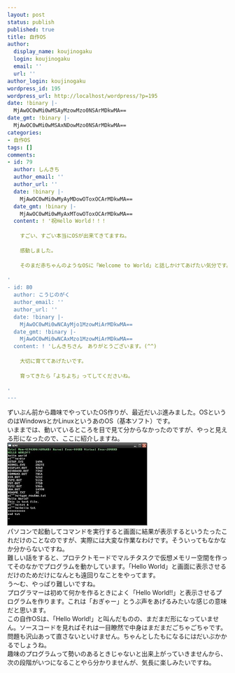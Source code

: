 ```yaml
---
layout: post
status: publish
published: true
title: 自作OS
author:
  display_name: koujinogaku
  login: koujinogaku
  email: ''
  url: ''
author_login: koujinogaku
wordpress_id: 195
wordpress_url: http://localhost/wordpress/?p=195
date: !binary |-
  MjAwOC0wMi0wMSAyMzowMzo0NSArMDkwMA==
date_gmt: !binary |-
  MjAwOC0wMi0wMSAxNDowMzo0NSArMDkwMA==
categories:
- 自作OS
tags: []
comments:
- id: 79
  author: しんきち
  author_email: ''
  author_url: ''
  date: !binary |-
    MjAwOC0wMi0wMyAyMDowOToxOCArMDkwMA==
  date_gmt: !binary |-
    MjAwOC0wMi0wMyAxMTowOToxOCArMDkwMA==
  content: ! '祝Hello World！！！

    すごい、すごい本当にOSが出来てきてますね。

    感動しました。

    そのまだ赤ちゃんのようなOSに「Welcome to World」と話しかけてあげたい気分です。

'
- id: 80
  author: こうじのがく
  author_email: ''
  author_url: ''
  date: !binary |-
    MjAwOC0wMi0wNCAyMjo1MzowMiArMDkwMA==
  date_gmt: !binary |-
    MjAwOC0wMi0wNCAxMzo1MzowMiArMDkwMA==
  content: ! 'しんきちさん　ありがとうございます。(^^)

    大切に育ててあげたいです。

    育ってきたら「よちよち」ってしてくださいね。

'
---
```

<p>ずいぶん前から趣味でやっていたOS作りが、最近だいぶ進みました。OSというのはWindowsとかLinuxというあのOS（基本ソフト）です。<br />
いままでは、動いているところを目で見て分からなかったのですが、やっと見える形になったので、ここに紹介しますね。<br />
<a href="http://koujinogaku.web.fc2.com/helloworld/" target="_blank" border=0><img src="/blog/img/20080201.jpg"></a><br />
パソコンで起動してコマンドを実行すると画面に結果が表示するというたったこれだけのことなのですが、実際には大変な作業なわけです。そういってもなかなか分からないですね。<br />
難しい話をすると、プロテクトモードでマルチタスクで仮想メモリー空間を作ってそのなかでプログラムを動かしています。「Hello World」と画面に表示させるだけのためだけになんとも遠回りなことをやってます。<br />
う～む、やっぱり難しいですね。<br />
プログラマーは初めて何かを作るときによく「Hello World!!」と表示させるプログラムを作ります。これは「おぎゃー」とうぶ声をあげるみたいな感じの意味だと思います。<br />
この自作OSは、「Hello World!」と叫んだものの、まだまだ形になっていません。ソースコードを見ればそれは一目瞭然で中身はまだまだごちゃごちゃです。問題も沢山あって直さないといけません。ちゃんとしたもになるにはだいぶかかるでしょうね。<br />
趣味のプログラムって勢いのあるときじゃないと出来上がっていきませんから、次の段階がいつになることやら分かりませんが、気長に楽しみたいですね。</p>
